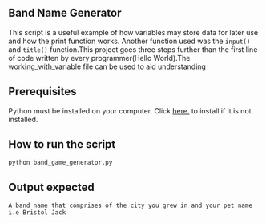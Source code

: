 ## Band Name Generator

This script is a useful example of how variables may store data for later use and how the print function works.
Another function used was the `input()` and `title()` function.This project goes three steps further than the first line of code written by every programmer(Hello World).The working_with_variable file can be used to aid understanding

## Prerequisites

Python must be installed on your computer. Click [here.](https://www.python.org/downloads/) to install if it is not installed.

## How to run the script

`python band_game_generator.py`

## Output expected

`A band name that comprises of the city you grew in and your pet name i.e Bristol Jack`
